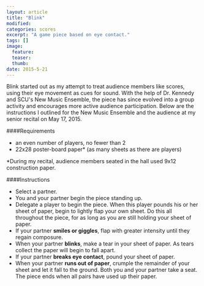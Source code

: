 ```yaml
---
layout: article
title: "Blink"
modified:
categories: scores
excerpt: "A game piece based on eye contact."
tags: []
image:
  feature:
  teaser:
  thumb:
date: 2015-5-21
---
```

Blink started out as my attempt to treat audience members like scores, using their eye movement as cues for sound.  With the help of Dr. Kennedy and SCU's New Music Ensemble, the piece has since evolved into a group activity and encourages more active audience participation.  Below are the instructions I outlined for the New Music Ensemble and the audience at my senior recital on May 17, 2015.

####Requirements
- an even number of players, no fewer than 2
- 22x28 poster-board paper* (as many sheets as there are players)

*During my recital, audience members seated in the hall used 9x12 construction paper.

####Instructions
- Select a partner.
- You and your partner begin the piece standing up.
- Delegate a player to begin the piece.  When this player pounds his or her sheet of paper, begin to lightly flap your own sheet.  Do this all throughout the piece, for as long as you are still holding your sheet of paper.
- If your partner **smiles or giggles**, flap with greater intensity until they regain composure.
- When your partner **blinks**, make a tear in your sheet of paper.  As tears collect the paper will begin to fall apart.
- If your partner **breaks eye contact**, pound your sheet of paper.  
- When your partner **runs out of paper**, crumple the remainder of your sheet and let it fall to the ground.  Both you and your partner take a seat.  The piece ends when all pairs have used up their paper.

